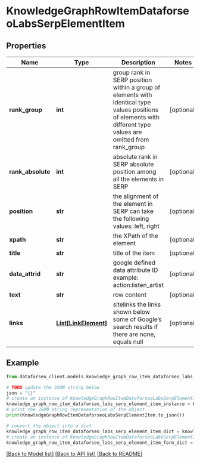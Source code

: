 # KnowledgeGraphRowItemDataforseoLabsSerpElementItem


## Properties

Name | Type | Description | Notes
------------ | ------------- | ------------- | -------------
**rank_group** | **int** | group rank in SERP position within a group of elements with identical type values positions of elements with different type values are omitted from rank_group | [optional] 
**rank_absolute** | **int** | absolute rank in SERP absolute position among all the elements in SERP | [optional] 
**position** | **str** | the alignment of the element in SERP can take the following values: left, right | [optional] 
**xpath** | **str** | the XPath of the element | [optional] 
**title** | **str** | title of the item | [optional] 
**data_attrid** | **str** | google defined data attribute ID example: action:listen_artist | [optional] 
**text** | **str** | row content | [optional] 
**links** | [**List[LinkElement]**](LinkElement.md) | sitelinks the links shown below some of Google’s search results if there are none, equals null | [optional] 

## Example

```python
from dataforseo_client.models.knowledge_graph_row_item_dataforseo_labs_serp_element_item import KnowledgeGraphRowItemDataforseoLabsSerpElementItem

# TODO update the JSON string below
json = "{}"
# create an instance of KnowledgeGraphRowItemDataforseoLabsSerpElementItem from a JSON string
knowledge_graph_row_item_dataforseo_labs_serp_element_item_instance = KnowledgeGraphRowItemDataforseoLabsSerpElementItem.from_json(json)
# print the JSON string representation of the object
print(KnowledgeGraphRowItemDataforseoLabsSerpElementItem.to_json())

# convert the object into a dict
knowledge_graph_row_item_dataforseo_labs_serp_element_item_dict = knowledge_graph_row_item_dataforseo_labs_serp_element_item_instance.to_dict()
# create an instance of KnowledgeGraphRowItemDataforseoLabsSerpElementItem from a dict
knowledge_graph_row_item_dataforseo_labs_serp_element_item_form_dict = knowledge_graph_row_item_dataforseo_labs_serp_element_item.from_dict(knowledge_graph_row_item_dataforseo_labs_serp_element_item_dict)
```
[[Back to Model list]](../README.md#documentation-for-models) [[Back to API list]](../README.md#documentation-for-api-endpoints) [[Back to README]](../README.md)



